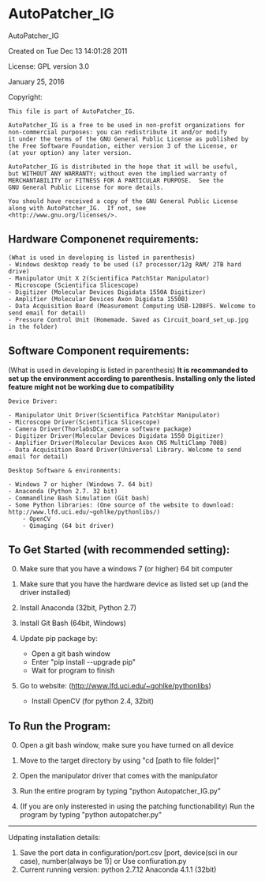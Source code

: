 # AutoPatcher_IG
AutoPatcher_IG

Created on Tue Dec 13 14:01:28 2011

License: GPL version 3.0  

January 25, 2016  

Copyright:  

	This file is part of AutoPatcher_IG.

    AutoPatcher_IG is a free to be used in non-profit organizations for non-commercial purposes: you can redistribute it and/or modify
    it under the terms of the GNU General Public License as published by
    the Free Software Foundation, either version 3 of the License, or
    (at your option) any later version.

    AutoPatcher_IG is distributed in the hope that it will be useful,
    but WITHOUT ANY WARRANTY; without even the implied warranty of
    MERCHANTABILITY or FITNESS FOR A PARTICULAR PURPOSE.  See the
    GNU General Public License for more details.

    You should have received a copy of the GNU General Public License
    along with AutoPatcher_IG.  If not, see <http://www.gnu.org/licenses/>.

Hardware Componenet requirements: 
--------------------------------------------------------
	(What is used in developing is listed in parenthesis)
	- Windows desktop ready to be used (i7 processor/12g RAM/ 2TB hard drive)
	- Manipulator Unit X 2(Scientifica PatchStar Manipulator)
	- Microscope (Scientifica Slicescope)
	- Digitizer (Molecular Devices Digidata 1550A Digitizer)
	- Amplifier (Molecular Devices Axon Digidata 1550B)
	- Data Acquisition Board (Measurement Computing USB-1208FS. Welcome to send email for detail)
	- Pressure Control Unit (Homemade. Saved as Circuit_board_set_up.jpg in the folder)

Software Component requirements: 
--------------------------------------------------------
(What is used in developing is listed in parenthesis)
	**It is recommanded to set up the environment according to parenthesis. Installing only the listed feature might not be working due to compatibility**

	Device Driver: 
	
	- Manipulator Unit Driver(Scientifica PatchStar Manipulator)
	- Microscope Driver(Scientifica Slicescope)
	- Camera Driver(ThorlabsDCx_camera software package)
	- Digitizer Driver(Molecular Devices Digidata 1550 Digitizer)
	- Amplifier Driver(Molecular Devices Axon CNS MultiClamp 700B)
	- Data Acquisition Board Driver(Universal Library. Welcome to send email for detail)

	Desktop Software & environments:
	
	- Windows 7 or higher (Windows 7. 64 bit)
	- Anaconda (Python 2.7. 32 bit)
	- Commandline Bash Simulation (Git bash)
	- Some Python libraries: (One source of the website to download: http://www.lfd.uci.edu/~gohlke/pythonlibs/)
		- OpenCV
		- Qimaging (64 bit driver)

	
To Get Started (with recommended setting):
--------------------------------------------------------
0. Make sure that you have a windows 7 (or higher) 64 bit computer

1. Make sure that you have the hardware device as listed set up (and the driver installed)

2. Install Anaconda (32bit, Python 2.7)

3. Install Git Bash (64bit, Windows)

4. Update pip package by:
	- Open a git bash window
	- Enter "pip install --upgrade pip"
	- Wait for program to finish

5. Go to website: (http://www.lfd.uci.edu/~gohlke/pythonlibs)
	- Install OpenCV (for python 2.4, 32bit)

To Run the Program:
--------------------------------------------------------
0. Open a git bash window, make sure you have turned on all device

1. Move to the target directory by using 
		"cd [path to file folder]"

2. Open the manipulator driver that comes with the manipulator

3. Run the entire program by typing
		"python Autopatcher_IG.py"

3. (If you are only insterested in using the patching functionability)
	Run the program by typing
		"python autopatcher.py"











--------------------------------------------------------
Udpating installation details:
1. Save the port data in configuration/port.csv [port, device(sci in our case), number(always be 1)]
		or 
	Use confiuration.py
2. Current running version:
	python 2.7.12
	Anaconda 4.1.1 (32bit)
